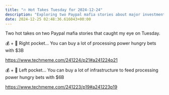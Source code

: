 ```yaml
---
title: "🔥 Hot Takes Tuesday for 2024-12-24"
description: "Exploring two Paypal mafia stories about major investments in tech and infrastructure."
date: 2024-12-25 02:48:36.616043+00:00
---
```


<!-- buttondown-editor-mode: fancy --><p>Two hot takes on two Paypal mafia stories that caught my eye on Tuesday.</p><p>💰 + 🤖 Right pocket… You can buy a lot of processing power hungry bets with $3B</p><p><a target="_blank" rel="noopener noreferrer nofollow" href="https://www.techmeme.com/241224/p21#a241224p21">https://www.techmeme.com/241224/p21#a241224p21</a></p><p>💰 + 🤖 Left pocket… You can buy a lot of infrastructure to feed processing power hungry bets with $6B</p><p><a target="_blank" rel="noopener noreferrer nofollow" href="https://www.techmeme.com/241223/p19#a241223p19">https://www.techmeme.com/241223/p19#a241223p19</a></p>